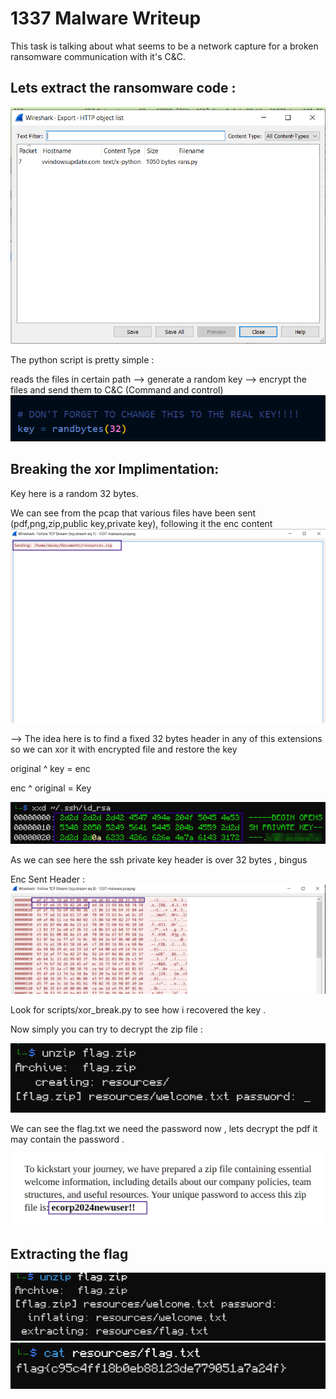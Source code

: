 # 1337 Malware Writeup
This task is talking about what seems to be a network capture for a broken ransomware communication with it's C&C.
## Lets extract the ransomware code :
![alt text](assets/image.png)

The python script is pretty simple :

reads the files in certain path --> generate a random key --> encrypt the files and send them to C&C (Command and control)
![alt text](assets/image-1.png)

## Breaking the xor Implimentation:
Key here is a random 32 bytes.

We can see from the pcap that various files have been sent (pdf,png,zip,public key,private key), following it the enc content
![alt text](assets/image-2.png)

--> The idea here is to find a fixed 32 bytes header in any of this extensions so we can xor it with encrypted file and restore the key 

original ^ key = enc

enc ^ original = Key 

![alt text](assets/image-3.png)

As we can see here the ssh private key header is over 32 bytes , bingus 

Enc Sent Header :
![alt text](assets/image-4.png)

Look for scripts/xor_break.py to see how i recovered the key . 

Now simply you can try to decrypt the zip file : 

![alt text](assets/image-5.png)

We can see the flag.txt we need the password now , lets decrypt the pdf it may contain the password .

![alt text](assets/image-6.png)

## Extracting the flag 
![alt text](assets/image-8.png)
![alt text](assets/image-7.png)